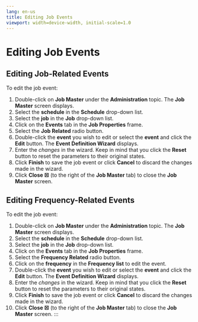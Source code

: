 ```yaml
---
lang: en-us
title: Editing Job Events
viewport: width=device-width, initial-scale=1.0
---
```


#  Editing Job Events

## Editing Job-Related Events

To edit the job event:

1.  Double-click on **Job Master** under the **Administration** topic.
    The **Job Master** screen displays.
2.  Select the **schedule** in the **Schedule** drop-down list.
3.  Select the **job** in the **Job** drop-down list.
4.  Click on the **Events** tab in the **Job Properties** frame.
5.  Select the **Job Related** radio button.
6.  Double-click the **event** you wish to edit or select the **event**
    and click the **Edit** button. The **Event Definition Wizard**
    displays.
7.  Enter the *changes* in the wizard. Keep in mind that you click the
    **Reset** button to reset the parameters to their original states.
8.  Click **Finish** to save the job event or click **Cancel** to
    discard the changes made in the wizard.
9.  Click **Close ☒** (to the right of the **Job Master** tab) to close
    the **Job Master** screen.

## Editing Frequency-Related Events

To edit the job event:

1.  Double-click on **Job Master** under the **Administration** topic.
    The **Job Master** screen displays.
2.  Select the **schedule** in the **Schedule** drop-down list.
3.  Select the **job** in the **Job** drop-down list.
4.  Click on the **Events** tab in the **Job Properties** frame.
5.  Select the **Frequency Related** radio button.
6.  Click on the **frequency** in the **Frequency list** to edit the
    event.
7.  Double-click the **event** you wish to edit or select the **event**
    and click the **Edit** button. The **Event Definition Wizard**
    displays.
8.  Enter the *changes* in the wizard. Keep in mind that you click the
    **Reset** button to reset the parameters to their original states.
9.  Click **Finish** to save the job event or click **Cancel** to
    discard the changes made in the wizard.
10. Click **Close ☒** (to the right of the **Job Master** tab) to close
    the **Job Master** screen.
:::

 

